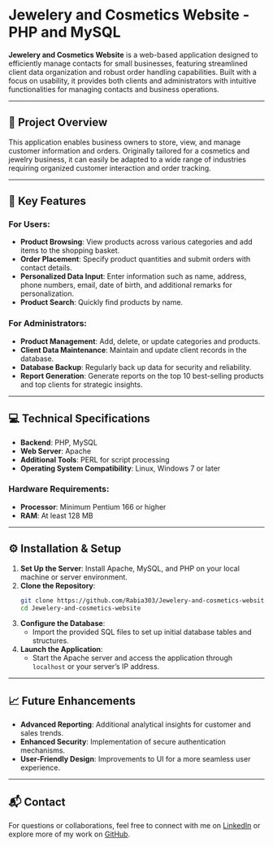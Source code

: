 
# Jewelery and Cosmetics Website - PHP and MySQL

**Jewelery and Cosmetics Website** is a web-based application designed to efficiently manage contacts for small businesses, featuring streamlined client data organization and robust order handling capabilities. Built with a focus on usability, it provides both clients and administrators with intuitive functionalities for managing contacts and business operations.

---

## 📝 Project Overview

This application enables business owners to store, view, and manage customer information and orders. Originally tailored for a cosmetics and jewelry business, it can easily be adapted to a wide range of industries requiring organized customer interaction and order tracking.

---

## 🎯 Key Features

### For Users:
- **Product Browsing**: View products across various categories and add items to the shopping basket.
- **Order Placement**: Specify product quantities and submit orders with contact details.
- **Personalized Data Input**: Enter information such as name, address, phone numbers, email, date of birth, and additional remarks for personalization.
- **Product Search**: Quickly find products by name.

### For Administrators:
- **Product Management**: Add, delete, or update categories and products.
- **Client Data Maintenance**: Maintain and update client records in the database.
- **Database Backup**: Regularly back up data for security and reliability.
- **Report Generation**: Generate reports on the top 10 best-selling products and top clients for strategic insights.

---

## 💻 Technical Specifications

- **Backend**: PHP, MySQL
- **Web Server**: Apache
- **Additional Tools**: PERL for script processing
- **Operating System Compatibility**: Linux, Windows 7 or later

### Hardware Requirements:
- **Processor**: Minimum Pentium 166 or higher
- **RAM**: At least 128 MB

---

## ⚙️ Installation & Setup

1. **Set Up the Server**: Install Apache, MySQL, and PHP on your local machine or server environment.
2. **Clone the Repository**:
   ```bash
   git clone https://github.com/Rabia303/Jewelery-and-cosmetics-website.git
   cd Jewelery-and-cosmetics-website
   ```
3. **Configure the Database**:
   - Import the provided SQL files to set up initial database tables and structures.
4. **Launch the Application**:
   - Start the Apache server and access the application through `localhost` or your server’s IP address.

---

## 📈 Future Enhancements

- **Advanced Reporting**: Additional analytical insights for customer and sales trends.
- **Enhanced Security**: Implementation of secure authentication mechanisms.
- **User-Friendly Design**: Improvements to UI for a more seamless user experience.

---

## 📬 Contact

For questions or collaborations, feel free to connect with me on [LinkedIn](https://www.linkedin.com/in/rabia-imtiaz/) or explore more of my work on [GitHub](https://github.com/Rabia303).
